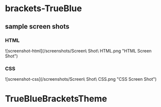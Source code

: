 # brackets-TrueBlue

## sample screen shots
### HTML
![screenshot-html](/screenshots/Screen\ Shot\ HTML.png "HTML Screen Shot")

### CSS
![screenshot-css](/screenshots/Screen\ Shot\ CSS.png "CSS Screen Shot")
# TrueBlueBracketsTheme
